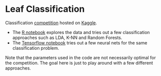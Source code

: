 # Leaf Classification

Classification
[competition](https://www.kaggle.com/c/leaf-classification) hosted on
[Kaggle](https://www.kaggle.com/).

* The [R notebook](r-kleafc.ipynb) explores the data and tries out a few
  classification approaches such as LDA, K-NN and Random Forests.
* The [Tensorflow notebook](tf-kleafc.ipynb) tries out a few neural nets
  for the same classification problem.

Note that the parameters used in the code are not necessarily optimal
for the competition. The goal here is just to play around with a few
different approaches.

